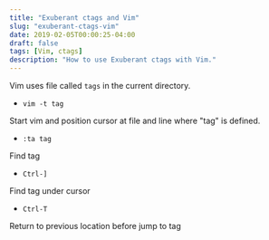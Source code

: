```yaml
---
title: "Exuberant ctags and Vim"
slug: "exuberant-ctags-vim"
date: 2019-02-05T00:00:25-04:00
draft: false
tags: [Vim, ctags]
description: "How to use Exuberant ctags with Vim."
---
```

Vim uses file called `tags` in the current directory.

* `vim -t tag`

Start vim and position cursor at file and line where "tag" is defined.

* `:ta tag`

Find tag

* `Ctrl-]`

Find tag under cursor

* `Ctrl-T`

Return to previous location before jump to tag
